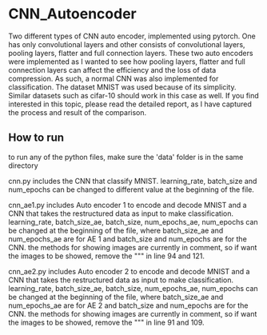 # CNN_Autoencoder

Two different types of CNN auto encoder, implemented using pytorch. One has only convolutional layers and other consists of convolutional layers, pooling layers, flatter and full connection layers. These two auto encoders were implemented as I wanted to see how pooling layers, flatter and full connection layers can affect the efficiency and the loss of data compression. As such, a normal CNN was also implemented for classification. The dataset MNIST was used because of its simplicity. Similar datasets such as cifar-10 should work in this case as well. If you find interested in this topic, please read the detailed report, as I have captured the process and result of the comparison. 

## How to run
to run any of the python files, make sure the 'data' folder is in the same directory

cnn.py includes the CNN that classify MNIST. learning_rate, batch_size and num_epochs can be changed to different value at the beginning of the file.

cnn_ae1.py includes Auto encoder 1 to encode and decode MNIST and a CNN that takes the restructured data as input to make  classification. learning_rate, batch_size_ae, batch_size, num_epochs_ae, num_epochs can be changed at the beginning of the file, where batch_size_ae and num_epochs_ae are for AE 1 and batch_size and num_epochs are for the CNN. the methods for showing images are currently in comment, so if want the images to be showed, remove the """ in line 94 and 121. 

cnn_ae2.py includes Auto encoder 2 to encode and decode MNIST and a CNN that takes the restructured data as input to make  classification. learning_rate, batch_size_ae, batch_size, num_epochs_ae, num_epochs can be changed at the beginning of the file, where batch_size_ae and num_epochs_ae are for AE 2 and batch_size and num_epochs are for the CNN. the methods for showing images are currently in comment, so if want the images to be showed, remove the """ in line 91 and 109.